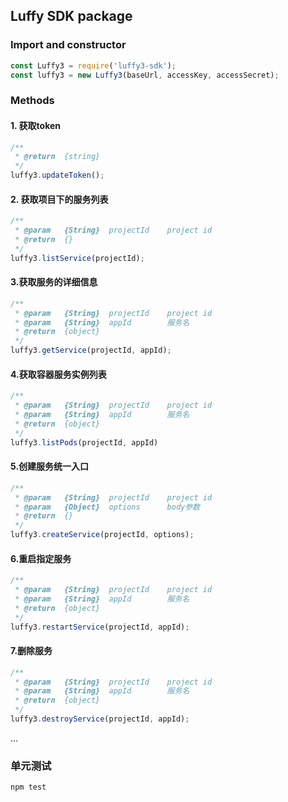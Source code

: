 ## Luffy SDK package

### Import and constructor

```JavaScript
const Luffy3 = require('luffy3-sdk');
const luffy3 = new Luffy3(baseUrl, accessKey, accessSecret);
```

### Methods

#### 1. 获取token

```JavaScript
/**
 * @return  {string}
 */
luffy3.updateToken();
```
#### 2. 获取项目下的服务列表

```JavaScript
/**
 * @param   {String}  projectId    project id
 * @return  {}
 */
luffy3.listService(projectId);
```

#### 3.获取服务的详细信息

```JavaScript
/**
 * @param   {String}  projectId    project id
 * @param   {String}  appId        服务名
 * @return  {object}
 */
luffy3.getService(projectId, appId);
```
#### 4.获取容器服务实例列表

```JavaScript
/**
 * @param   {String}  projectId    project id
 * @param   {String}  appId        服务名
 * @return  {object}
 */
luffy3.listPods(projectId, appId)
```
#### 5.创建服务统一入口

```JavaScript
/**
 * @param   {String}  projectId    project id
 * @param   {Object}  options      body参数
 * @return  {}
 */
luffy3.createService(projectId, options);
```
#### 6.重启指定服务

```JavaScript
/**
 * @param   {String}  projectId    project id
 * @param   {String}  appId        服务名
 * @return  {object}
 */
luffy3.restartService(projectId, appId);
```
#### 7.删除服务

```JavaScript
/**
 * @param   {String}  projectId    project id
 * @param   {String}  appId        服务名
 * @return  {object}
 */
luffy3.destroyService(projectId, appId);
```
...


### 单元测试
```cmd
npm test
```

